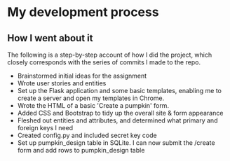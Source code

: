 # My development process
## How I went about it

The following is a step-by-step account of how I did the project, which closely corresponds with the series of commits I made to the repo.

- Brainstormed initial ideas for the assignment
- Wrote user stories and entities
- Set up the Flask application and some basic templates, enabling me to create a server and open my templates in Chrome.
- Wrote the HTML of a basic 'Create a pumpkin' form.
- Added CSS and Bootstrap to tidy up the overall site & form appearance
- Fleshed out entities and attributes, and determined what primary and foreign keys I need
- Created config.py and included secret key code
- Set up pumpkin_design table in SQLite. I can now submit the /create form and add rows to pumpkin_design table